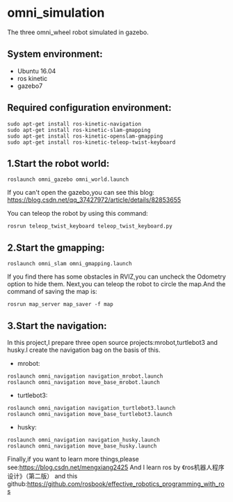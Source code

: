 # omni_simulation
The three omni_wheel robot simulated in gazebo.

System environment:
-------------
- Ubuntu 16.04
- ros kinetic
- gazebo7

Required configuration environment:
--------------
```
sudo apt-get install ros-kinetic-navigation
sudo apt-get install ros-kinetic-slam-gmapping
sudo apt-get install ros-kinetic-openslam-gmapping
sudo apt-get install ros-kinetic-teleop-twist-keyboard
```
1.Start the robot world:
-----------
```
roslaunch omni_gazebo omni_world.launch
```
If you can't open the gazebo,you can see this blog:
https://blog.csdn.net/qq_37427972/article/details/82853655

You can teleop the robot by using this command:
```
rosrun teleop_twist_keyboard teleop_twist_keyboard.py  
```
2.Start the gmapping:
-----------
```
roslaunch omni_slam omni_gmapping.launch
```
If you find there has some obstacles in RVIZ,you can uncheck the Odometry option to hide them. Next,you can teleop the robot to circle the map.And the command of saving the map is:
```
rosrun map_server map_saver -f map
```
3.Start the navigation:
-------------
In this project,I prepare three open source projects:mrobot,turtlebot3 and husky.I create the navigation bag on the basis of this.

- mrobot:
```
roslaunch omni_navigation navigation_mrobot.launch
roslaunch omni_navigation move_base_mrobot.launch
```
- turtlebot3:
```
roslaunch omni_navigation navigation_turtlebot3.launch
roslaunch omni_navigation move_base_turtlebot3.launch
```
- husky:
```
roslaunch omni_navigation navigation_husky.launch
roslaunch omni_navigation move_base_husky.launch
```
Finally,if you want to learn more things,please see:https://blog.csdn.net/mengxiang2425
And I learn ros by 《ros机器人程序设计》（第二版） and this github:https://github.com/rosbook/effective_robotics_programming_with_ros
